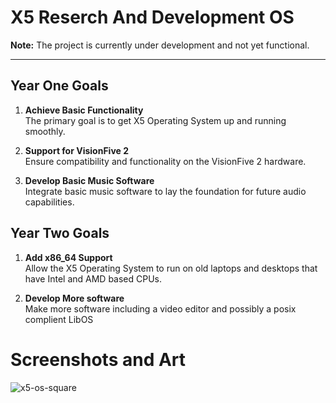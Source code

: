 # X5 Reserch And Development OS 

**Note:** The project is currently under development and not yet functional.

---

## Year One Goals

1. **Achieve Basic Functionality**  
   The primary goal is to get X5 Operating System up and running smoothly.

2. **Support for VisionFive 2**  
   Ensure compatibility and functionality on the VisionFive 2 hardware.

3. **Develop Basic Music Software**  
   Integrate basic music software to lay the foundation for future audio capabilities.


## Year Two Goals

1. **Add x86_64 Support**  
   Allow the X5 Operating System to run on old laptops and desktops that have Intel and AMD based CPUs.

2. **Develop More software**  
   Make more software including a video editor and possibly a posix complient LibOS

# Screenshots and Art
![x5-os-square](https://github.com/user-attachments/assets/25fed545-9cb1-4ec7-91d4-e2d1ddd675cc)

